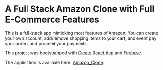 # A Full Stack Amazon Clone with Full E-Commerce Features

This is a full-stack app mimicking most features of Amazon: You can
create your own account, add/remove shopping items to your cart, and event pay your orders and proceed your payments.

This project was bootstrapped with [Create React App](https://github.com/facebook/create-react-app) and [Firebase](https://firebase.google.com/).

The application is available here: [Amazon_Clone](https://clone-b30fd.web.app/).
